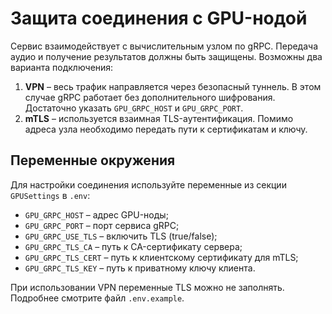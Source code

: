 # Защита соединения с GPU-нодой

Сервис взаимодействует с вычислительным узлом по gRPC. Передача аудио и получение результатов должны быть защищены. Возможны два варианта подключения:

1. **VPN** – весь трафик направляется через безопасный туннель. В этом случае gRPC работает без дополнительного шифрования. Достаточно указать `GPU_GRPC_HOST` и `GPU_GRPC_PORT`.
2. **mTLS** – используется взаимная TLS-аутентификация. Помимо адреса узла необходимо передать пути к сертификатам и ключу.

## Переменные окружения

Для настройки соединения используйте переменные из секции `GPUSettings`
в `.env`:

- `GPU_GRPC_HOST` – адрес GPU-ноды;
- `GPU_GRPC_PORT` – порт сервиса gRPC;
- `GPU_GRPC_USE_TLS` – включить TLS (true/false);
- `GPU_GRPC_TLS_CA` – путь к CA-сертификату сервера;
- `GPU_GRPC_TLS_CERT` – путь к клиентскому сертификату для mTLS;
- `GPU_GRPC_TLS_KEY` – путь к приватному ключу клиента.

При использовании VPN переменные TLS можно не заполнять. Подробнее смотрите файл `.env.example`.
